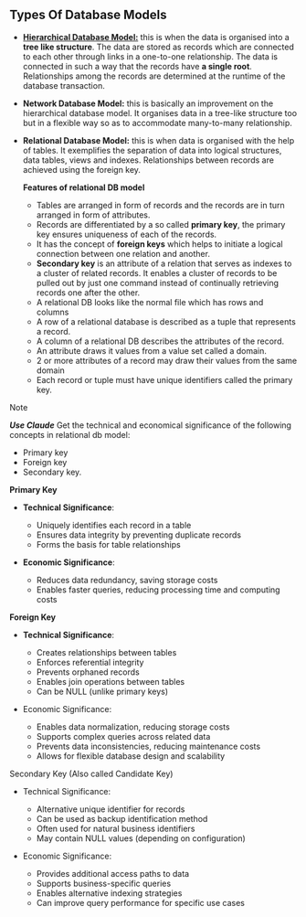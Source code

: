 ## Types Of Database Models

- <u><b>Hierarchical Database Model:</b></u> this is when the data is organised into a **tree like structure**. The data are stored as records which are connected to each other through links in a one-to-one relationship. The data is connected in such a way that the records have **a single root**. Relationships among the records are determined at the runtime of the database transaction.

- **Network Database Model:** this is basically an improvement on the hierarchical database model. It organises data in a tree-like structure too but in a flexible way so as to accommodate many-to-many relationship.

- **Relational Database Model:** this is when data is organised with the help of tables. It exemplifies the separation of data into logical structures, data tables, views and indexes. Relationships between records are achieved using the foreign key.
	
	**Features of relational DB model**
	- Tables are arranged in form of records and the records are in turn arranged in form of attributes.
	- Records are differentiated by a so called **primary key**, the primary key ensures uniqueness of each of the records.
	- It has the concept of **foreign keys** which helps to initiate a logical connection between one relation and another.
	- **Secondary key** is an attribute of a relation that serves as indexes to a cluster of related records. It enables a cluster of records to be pulled out by just one command instead of continually retrieving records one after the other.
	- A relational DB looks like the normal file which has rows and columns
	- A row of a relational database is described as a tuple that represents a record.
	- A column of a relational DB describes the attributes of the record.
	- An attribute draws it values from a value set called a domain.
	- 2 or more attributes of a record may draw their values from the same domain
	- Each record or tuple must have unique identifiers called the primary key.

> [!NOTE]
> ***Use Claude***
> Get the technical and economical significance of the following concepts in relational db model:
> - Primary key
> - Foreign key
> - Secondary key.

**Primary Key**
- **Technical Significance**:
  - Uniquely identifies each record in a table
  - Ensures data integrity by preventing duplicate records
  - Forms the basis for table relationships

- **Economic Significance**:
  - Reduces data redundancy, saving storage costs
  - Enables faster queries, reducing processing time and computing costs

**Foreign Key**
- **Technical Significance**:
  - Creates relationships between tables
  - Enforces referential integrity
  - Prevents orphaned records
  - Enables join operations between tables
  - Can be NULL (unlike primary keys)

- Economic Significance:
  - Enables data normalization, reducing storage costs
  - Supports complex queries across related data
  - Prevents data inconsistencies, reducing maintenance costs
  - Allows for flexible database design and scalability

Secondary Key (Also called Candidate Key)
- Technical Significance:
  - Alternative unique identifier for records
  - Can be used as backup identification method
  - Often used for natural business identifiers
  - May contain NULL values (depending on configuration)

- Economic Significance:
  - Provides additional access paths to data
  - Supports business-specific queries
  - Enables alternative indexing strategies
  - Can improve query performance for specific use cases